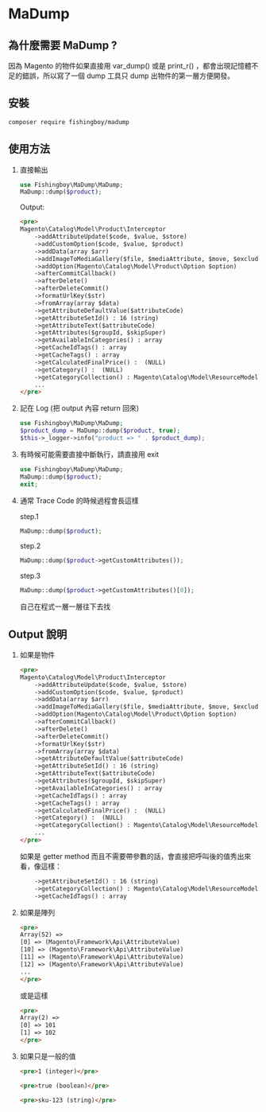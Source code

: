# MaDump

## 為什麼需要 MaDump ?

因為 Magento 的物件如果直接用 var_dump() 或是 print_r() ，都會出現記憶體不足的錯誤，所以寫了一個 dump 工具只 dump 出物件的第一層方便開發。

## 安裝
```bash
composer require fishingboy/madump
```

## 使用方法
1. 直接輸出
    ```php
    use Fishingboy\MaDump\MaDump; 
    MaDump::dump($product);
    ```

   Output:
    ```html
   <pre>
   Magento\Catalog\Model\Product\Interceptor
        ->addAttributeUpdate($code, $value, $store)
        ->addCustomOption($code, $value, $product)
        ->addData(array $arr)
        ->addImageToMediaGallery($file, $mediaAttribute, $move, $exclude)
        ->addOption(Magento\Catalog\Model\Product\Option $option)
        ->afterCommitCallback()
        ->afterDelete()
        ->afterDeleteCommit()
        ->formatUrlKey($str)
        ->fromArray(array $data)
        ->getAttributeDefaultValue($attributeCode)
        ->getAttributeSetId() : 16 (string)
        ->getAttributeText($attributeCode)
        ->getAttributes($groupId, $skipSuper)
        ->getAvailableInCategories() : array
        ->getCacheIdTags() : array
        ->getCacheTags() : array
        ->getCalculatedFinalPrice() :  (NULL)
        ->getCategory() :  (NULL)
        ->getCategoryCollection() : Magento\Catalog\Model\ResourceModel\Category\Collection\Interceptor
        ...
    </pre>
    ```

2. 記在 Log (把 output 內容 return 回來)
    ```php
    use Fishingboy\MaDump\MaDump; 
    $product_dump = MaDump::dump($product, true);
    $this->_logger->info("product => " . $product_dump); 
    ```
   
3. 有時候可能需要直接中斷執行，請直接用 exit
    ```php
   use Fishingboy\MaDump\MaDump;
   MaDump::dump($product);
   exit;
   ```
   
4. 通常 Trace Code 的時候過程會長這樣

    step.1
    ```php
    MaDump::dump($product);
    ```
   
    step.2
    ```php
    MaDump::dump($product->getCustomAttributes());
    ```
   
    step.3
    ```php
    MaDump::dump($product->getCustomAttributes()[0]);
    ```
   
    自己在程式一層一層往下去找

## Output 說明
1. 如果是物件
    ```html
    <pre>
    Magento\Catalog\Model\Product\Interceptor
        ->addAttributeUpdate($code, $value, $store)
        ->addCustomOption($code, $value, $product)
        ->addData(array $arr)
        ->addImageToMediaGallery($file, $mediaAttribute, $move, $exclude)
        ->addOption(Magento\Catalog\Model\Product\Option $option)
        ->afterCommitCallback()
        ->afterDelete()
        ->afterDeleteCommit()
        ->formatUrlKey($str)
        ->fromArray(array $data)
        ->getAttributeDefaultValue($attributeCode)
        ->getAttributeSetId() : 16 (string)
        ->getAttributeText($attributeCode)
        ->getAttributes($groupId, $skipSuper)
        ->getAvailableInCategories() : array
        ->getCacheIdTags() : array
        ->getCacheTags() : array
        ->getCalculatedFinalPrice() :  (NULL)
        ->getCategory() :  (NULL)
        ->getCategoryCollection() : Magento\Catalog\Model\ResourceModel\Category\Collection\Interceptor
        ...
    </pre>
    ```
   
    如果是 getter method 而且不需要帶參數的話，會直接把呼叫後的值秀出來看，像這樣：

    ```html
        ->getAttributeSetId() : 16 (string)
        ->getCategoryCollection() : Magento\Catalog\Model\ResourceModel\Category\Collection\Interceptor
        ->getCacheIdTags() : array
    ```

3. 如果是陣列
    ```html
    <pre>
    Array(52) => 
    [0] => (Magento\Framework\Api\AttributeValue)
    [10] => (Magento\Framework\Api\AttributeValue)
    [11] => (Magento\Framework\Api\AttributeValue)
    [12] => (Magento\Framework\Api\AttributeValue)
    ...
    </pre>
    ```
   
    或是這樣
    ```html
    <pre>
    Array(2) => 
    [0] => 101
    [1] => 102
    </pre>
    ```
   
4. 如果只是一般的值
    ```html
    <pre>1 (integer)</pre>
    ```

    ```html
    <pre>true (boolean)</pre>
    ```

    ```html
    <pre>sku-123 (string)</pre>
    ```